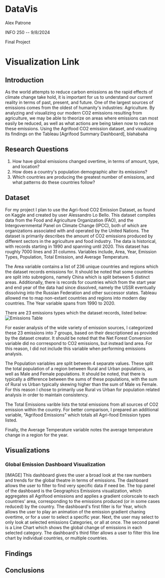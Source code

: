# DataVis
Alex Patrone

INFO 250 -- 9/8/2024

Final Project

# Visualization Link

## Introduction
As the world attempts to reduce carbon emissions as the rapid effects of climate change take hold, it is important for us to understand our current reality in terms of past, present, and future. One of the largest sources of emissions comes from the oldest of humanity's industries: Agriculture. By analyzing and visualizing our modern CO2 emissions resulting from agriculture, we may be able to theorize on areas where emissions can most easily be reduced, as well as what actions are being taken now to reduce these emissions. Using the Agrifood CO2 emission dataset, and visualizing its findings on the Tableau [Agrifood Summary Dashboard], blahabaha

## Research Questions
1. How have global emissions changed overtime, in terms of amount, type, and location?
2. How does a country's population demographic alter its emissions?
3. Which countries are producing the greatest number of emissions, and what patterns do these countries follow?

## Dataset
For my project I plan to use the Agri-food CO2 Emission Dataset, as found on Kaggle and created by user Alessandro Lo Bello. This dataset compiles data from the Food and Agriculture Organization (FAO), and the Intergovernmental Panel on Climate Change (IPCC), both of which are organizations associated with and operated by the United Nations. The dataset is primarily describes the amount of CO2 emissions produced by different sectors in the agriculture and food industry. The data is historical, with records starting in 1990 and spanning until 2020. This dataset has roughly 7000 lines and 31 columns. Variables include, Area, Year, Emission Types, Population, Total Emission, and Average Temperature.

The Area variable contains a list of 236 unique countries and regions which the dataset records emissions for. It should be noted that some countries are split into subregions, namely China which is split between 5 distinct areas. Additionally, there is records for countries which from the start year and end year of the data had since dissolved, namely the USSR eventually dissolving into the Russian Federation and other successor states. Tableau allowed me to map non-extant countries and regions into modern day countries. The Year variable spans from 1990 to 2020. 

There are 23 emissions types which the dataset records, listed below:
![Emissions Table](https://github.com/user-attachments/assets/8df11e8f-54fa-4340-81f6-9fe7c176a9a1)

For easier analysis of the wide variety of emission sources, I categorized these 23 emissions into 7 groups, based on their descriptioned as provided by the dataset creator. It should be noted that the Net Forest Conversion variable did no corrrespond to CO2 emissions, but instead land area. For this reason, I did not include this variable when performing emissions analysis.

The Population variables are split between 4 separate values. These split the total population of a region between Rural and Urban populations, as well as Male and Female populations. It should be noted, that there is typically a difference between the sums of these populations, with the sum of Rural vs Urban typically skewing higher than the sum of Male vs Female. For this reason I chose to primarily use Rural vs Urban for population related analysis in order to maintain consistency.

The Total Emissions varible lists the total emissions from all sources of CO2 emission within the country. For better comparison, I prepared an additional variable, "Agrifood Emissions" which totals all Agri-food Emission types listed.

Finally, the Average Temperature variable notes the average temperature change in a region for the year. 

## Visualizations
### Global Emission Dashboard Visualization
[IMAGE]
This dashboard gives the user a broad look at the raw numbers and trends for the global theatre in terms of emissions. The dashboard allows the user to filter to find very specific data if need be. The top panel of the dashboard is the Geographics Emissions visualization, which aggregates all Agrifood emissions and applies a gradient colorscale to each countries' area, corresponding to the emissions produced (or in some cases reduced) by the country. The dashboard's first filter is for Year, which allows the user to play an animation of the emission gradient chaning overtime, or for a user to select a specific year. Next, the user may select to only look at selected emissions Categories, or all at once. The second panel is a Line Chart which shows the global change of emissions in each selected category. The dashboard's third filter allows a user to filter this line chart by individual countries, or multiple countries.

## Findings

## Conclusions

